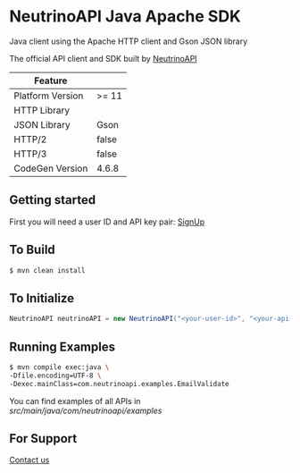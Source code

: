 # NeutrinoAPI Java Apache SDK

Java client using the Apache HTTP client and Gson JSON library

The official API client and SDK built by [NeutrinoAPI](https://www.neutrinoapi.com/)

| Feature          |       |
|------------------|-------|
| Platform Version | >= 11 |
| HTTP Library     |       |
| JSON Library     | Gson  |
| HTTP/2           | false |
| HTTP/3           | false |
| CodeGen Version  | 4.6.8 |

## Getting started

First you will need a user ID and API key pair: [SignUp](https://www.neutrinoapi.com/signup/)

## To Build 
```sh
$ mvn clean install
```

## To Initialize 
```java
NeutrinoAPI neutrinoAPI = new NeutrinoAPI("<your-user-id>", "<your-api-key>");
```

## Running Examples

```sh
$ mvn compile exec:java \
-Dfile.encoding=UTF-8 \
-Dexec.mainClass=com.neutrinoapi.examples.EmailValidate
```

You can find examples of all APIs in _src/main/java/com/neutrinoapi/examples_

## For Support 
[Contact us](https://www.neutrinoapi.com/contact-us/)